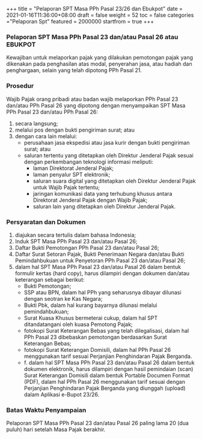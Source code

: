 +++
title = "Pelaporan SPT Masa PPh Pasal 23/26 dan Ebukpot"
date = 2021-01-16T11:36:00+08:00
draft = false
weight = 52
toc = false
categories ="Pelaporan Spt"
featured = 2000000
startfrom = true
+++
### Pelaporan SPT Masa PPh Pasal 23 dan/atau Pasal 26 atau EBUKPOT
Kewajiban untuk melaporkan pajak yang dilakukan pemotongan pajak yang dikenakan pada penghasilan atas modal, penyerahan jasa, atau hadiah dan penghargaan, selain yang telah dipotong PPh Pasal 21.

### Prosedur
Wajib Pajak orang pribadi atau badan wajib melaporkan PPh Pasal 23 dan/atau PPh Pasal 26 yang dipotong dengan menyampaikan SPT Masa PPh Pasal 23 dan/atau PPh Pasal 26:
1. secara langsung;
2. melalui pos dengan bukti pengiriman surat; atau
3. dengan cara lain melalui: 
    - perusahaan jasa ekspedisi atau jasa kurir dengan bukti pengiriman surat; atau
    - saluran tertentu yang ditetapkan oleh Direktur Jenderal Pajak sesuai dengan perkembangan teknologi informasi meliputi:
        - laman Direktorat Jenderal Pajak;
        - laman penyalur SPT elektronik;
        - saluran suara digital yang ditetapkan oleh Direktur Jenderal Pajak untuk Wajib Pajak tertentu;
        - jaringan komunikasi data yang terhubung khusus antara Direktorat Jenderal Pajak dengan Wajib Pajak;
        - saluran lain yang ditetapkan oleh Direktur Jenderal Pajak.

### Persyaratan dan Dokumen
1. diajukan secara tertulis dalam bahasa Indonesia;
2. Induk SPT Masa PPh Pasal 23 dan/atau Pasal 26;
3. Daftar Bukti Pemotongan PPh Pasal 23 dan/atau Pasal 26;
4. Daftar Surat Setoran Pajak, Bukti Penerimaan Negara dan/atau Bukti Pemindahbukuan untuk Penyetoran PPh Pasal 23 dan/atau Pasal 26;
5. dalam hal SPT Masa PPh Pasal 23 dan/atau Pasal 26 dalam bentuk formulir kertas (hard copy), harus dilampiri dengan dokumen dan/atau keterangan sebagai berikut:
    - Bukti Pemotongan;
    - SSP atau BPN, dalam hal PPh yang seharusnya dibayar dilunasi dengan seotran ke Kas Negara;
    - Bukti Pbk, dalam hal kurang bayarnya dilunasi melalui pemindahbukuan; 
    - Surat Kuasa Khusus bermeterai cukup, dalam hal SPT ditandatangani oleh kuasa Pemotong Pajak;
    - fotokopi Surat Keterangan Bebas yang telah dilegalisasi, dalam hal PPh Pasal 23 dibebaskan pemotongan berdasarkan Surat Keterangan Bebas;
    - fotokopi Surat Keterangan Domisili, dalam hal PPh Pasal 26 menggunakan tarif sesuai Perjanjian Penghindaran Pajak Berganda.
    - f. dalam hal SPT Masa PPh Pasal 23 dan/atau Pasal 26 dalam bentuk dokumen elektronik, harus dilampiri dengan hasil pemindaian (scan) Surat Keterangan Domisili dalam bentuk Portable Documen Format (PDF), dalam hal PPh Pasal 26 menggunakan tarif sesuai dengan Perjanjian Penghindaran Pajak Berganda yang diunggah (upload) dalam Aplikasi e-Bupot 23/26.

### Batas Waktu Penyampaian
Pelaporan SPT Masa PPh Pasal 23 dan/atau Pasal 26 paling lama 20 (dua puluh) hari setelah Masa Pajak berakhir.